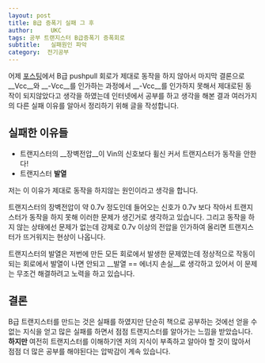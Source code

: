```yaml
---
layout: post
title: B급 증폭기 실패 그 후
author:     UKC
tags: 공부 트랜지스터 B급증폭기 증폭회로
subtitle:  	실패원인 파악
category:  전기공부
---
```


어제 [포스팅](https://fbqweasd.github.io/전기공부/2019/01/28/B_pushpull/)에서 B급 pushpull 회로가 제대로 동작을 하지 않아서 마지막 결론으로 __Vcc__와 __-Vcc__를 인가하는 과정에서 __-Vcc__를 인가하지 못해서 제대로된 동작이 되지않았다고 생각을 하였는데 인터넷에서 공부를 하고 생각을 해본 결과 여러가지의 다른 실패 이유를 알아서 정리하기 위해 글을 작성합니다.

## 실패한 이유들

* 트랜지스터의 __장벽전압__이 Vin의 신호보다 휠신 커서 트랜지스터가 동작을 안한다!
* 트랜지스터 __발열__ 

저는 이 이유가 제대로 동작을 하지않는 원인이라고 생각을 합니다. 

트랜지스터의 장벽전압이 약 0.7v 정도인데 들어오는 신호가 0.7v 보다 작아서 트랜지스터가 동작을 하지 못해 이러한 문제가 생긴거로 생각하고 있습니다. 그리고 동작을 하지 않는 상태에선 문제가 없는데 강제로 0.7v 이상의 전압을 인가하여 올리면 트랜지스터가 뜨거워지는 현상이 나옵니다.

트랜지스터의 발열은 저번에 만든 모든 회로에서 발생한 문제였는데 정상적으로 작동이 되는 회로에서 발열이 나면 안되고 __발열 == 에너지 손실__로 생각하고 있어서 이 문제는 무조건 해결하려고 노력을 하고 있습니다.

## 결론  

B급 트랜지스터를 만드는 것은 실패를 하였지만 단순히 책으로 공부하는 것에선 얻을 수 없는 지식을 얻고 많은 실패를 하면서 점점 트랜지스터를 알아가는 느낌을 받았습니다. __하지만__ 여전히 트랜지스터를 이해하기엔 저의 지식이 부족하고 알아야 할 것이 많아서 점점 더 많은 공부를 해야된다는 압박감이 계속 있습니다.